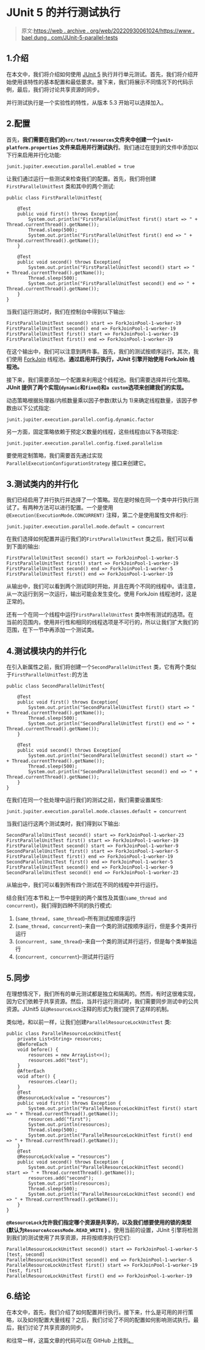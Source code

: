# JUnit 5 的并行测试执行

> 原文:[https://web . archive . org/web/20220930061024/https://www . bael dung . com/JUnit-5-parallel-tests](https://web.archive.org/web/20220930061024/https://www.baeldung.com/junit-5-parallel-tests)

## 1.介绍

在本文中，我们将介绍如何使用 [JUnit 5](/web/20221223204047/https://www.baeldung.com/junit-5) 执行并行单元测试。首先，我们将介绍开始使用该特性的基本配置和最低要求。接下来，我们将展示不同情况下的代码示例，最后，我们将讨论共享资源的同步。

并行测试执行是一个实验性的特性，从版本 5.3 开始可以选择加入。

## 2.配置

首先，**我们需要在我们的`src/test/resources`文件夹中创建一个`junit-platform.properties` 文件来启用并行测试执行**。我们通过在提到的文件中添加以下行来启用并行化功能:

```
junit.jupiter.execution.parallel.enabled = true
```

让我们通过运行一些测试来检查我们的配置。首先，我们将创建 `FirstParallelUnitTest` 类和其中的两个测试:

```
public class FirstParallelUnitTest{

    @Test
    public void first() throws Exception{
        System.out.println("FirstParallelUnitTest first() start => " + Thread.currentThread().getName());
        Thread.sleep(500);
        System.out.println("FirstParallelUnitTest first() end => " + Thread.currentThread().getName());
    }

    @Test
    public void second() throws Exception{
        System.out.println("FirstParallelUnitTest second() start => " + Thread.currentThread().getName());
        Thread.sleep(500);
        System.out.println("FirstParallelUnitTest second() end => " + Thread.currentThread().getName());
    }
}
```

当我们运行测试时，我们在控制台中得到以下输出:

```
FirstParallelUnitTest second() start => ForkJoinPool-1-worker-19
FirstParallelUnitTest second() end => ForkJoinPool-1-worker-19
FirstParallelUnitTest first() start => ForkJoinPool-1-worker-19
FirstParallelUnitTest first() end => ForkJoinPool-1-worker-19
```

在这个输出中，我们可以注意到两件事。首先，我们的测试按顺序运行。其次，我们使用 [ForkJoin](/web/20221223204047/https://www.baeldung.com/java-fork-join) 线程池。**通过启用并行执行，JUnit 引擎开始使用 ForkJoin 线程池。**

接下来，我们需要添加一个配置来利用这个线程池。我们需要选择并行化策略。 **JUnit 提供了两个实现(`dynamic`和`fixed`)和`a custom`选项来创建我们的实现。**

动态策略根据处理器/内核数量乘以因子参数(默认为 1)来确定线程数量，该因子参数由以下公式指定:

```
junit.jupiter.execution.parallel.config.dynamic.factor
```

另一方面，固定策略依赖于预定义数量的线程，这些线程由以下各项指定:

```
junit.jupiter.execution.parallel.config.fixed.parallelism
```

要使用定制策略，我们需要首先通过实现`ParallelExecutionConfigurationStrategy` 接口来创建它。

## 3.测试类内的并行化

我们已经启用了并行执行并选择了一个策略。现在是时候在同一个类中并行执行测试了。有两种方法可以进行配置。一个是使用`@Execution(ExecutionMode.CONCURRENT)` 注释，第二个是使用属性文件和行:

```
junit.jupiter.execution.parallel.mode.default = concurrent
```

在我们选择如何配置并运行我们的`FirstParallelUnitTest` 类之后，我们可以看到下面的输出:

```
FirstParallelUnitTest second() start => ForkJoinPool-1-worker-5
FirstParallelUnitTest first() start => ForkJoinPool-1-worker-19
FirstParallelUnitTest second() end => ForkJoinPool-1-worker-5
FirstParallelUnitTest first() end => ForkJoinPool-1-worker-19
```

从输出中，我们可以看到两个测试同时开始，并且在两个不同的线程中。请注意，从一次运行到另一次运行，输出可能会发生变化。使用 ForkJoin 线程池时，这是正常的。

还有一个在同一个线程中运行`FirstParallelUnitTest` 类中所有测试的选项。在当前的范围内，使用并行性和相同的线程选项是不可行的，所以让我们扩大我们的范围，在下一节中再添加一个测试类。

## 4.测试模块内的并行化

在引入新属性之前，我们将创建一个`SecondParallelUnitTest` 类，它有两个类似于`FirstParallelUnitTest:`的方法

```
public class SecondParallelUnitTest{

    @Test
    public void first() throws Exception{
        System.out.println("SecondParallelUnitTest first() start => " + Thread.currentThread().getName());
        Thread.sleep(500);
        System.out.println("SecondParallelUnitTest first() end => " + Thread.currentThread().getName());
    }

    @Test
    public void second() throws Exception{
        System.out.println("SecondParallelUnitTest second() start => " + Thread.currentThread().getName());
        Thread.sleep(500);
        System.out.println("SecondParallelUnitTest second() end => " + Thread.currentThread().getName());
    }
}
```

在我们在同一个批处理中运行我们的测试之前，我们需要设置属性:

```
junit.jupiter.execution.parallel.mode.classes.default = concurrent
```

当我们运行这两个测试类时，我们得到以下输出:

```
SecondParallelUnitTest second() start => ForkJoinPool-1-worker-23
FirstParallelUnitTest first() start => ForkJoinPool-1-worker-19
FirstParallelUnitTest second() start => ForkJoinPool-1-worker-9
SecondParallelUnitTest first() start => ForkJoinPool-1-worker-5
FirstParallelUnitTest first() end => ForkJoinPool-1-worker-19
SecondParallelUnitTest first() end => ForkJoinPool-1-worker-5
FirstParallelUnitTest second() end => ForkJoinPool-1-worker-9
SecondParallelUnitTest second() end => ForkJoinPool-1-worker-23
```

从输出中，我们可以看到所有四个测试在不同的线程中并行运行。

结合我们在本节和上一节中提到的两个属性及其值(`same_thread and concurrent`)，我们得到四种不同的执行模式:

1.  (`same_thread, same_thread`)–所有测试按顺序运行
2.  (`same_thread, concurrent`)–来自一个类的测试按顺序运行，但是多个类并行运行
3.  (`concurrent, same_thread`)–来自一个类的测试并行运行，但是每个类单独运行
4.  (`concurrent, concurrent`)–测试并行运行

## 5.同步

在理想情况下，我们所有的单元测试都是独立和隔离的。然而，有时这很难实现，因为它们依赖于共享资源。然后，当并行运行测试时，我们需要同步测试中的公共资源。JUnit5 以`@ResourceLock`注释的形式为我们提供了这样的机制。

类似地，和以前一样，让我们创建`ParallelResourceLockUnitTest` 类:

```
public class ParallelResourceLockUnitTest{
    private List<String> resources;
    @BeforeEach
    void before() {
        resources = new ArrayList<>();
        resources.add("test");
    }
    @AfterEach
    void after() {
        resources.clear();
    }
    @Test
    @ResourceLock(value = "resources")
    public void first() throws Exception {
        System.out.println("ParallelResourceLockUnitTest first() start => " + Thread.currentThread().getName());
        resources.add("first");
        System.out.println(resources);
        Thread.sleep(500);
        System.out.println("ParallelResourceLockUnitTest first() end => " + Thread.currentThread().getName());
    }
    @Test
    @ResourceLock(value = "resources")
    public void second() throws Exception {
        System.out.println("ParallelResourceLockUnitTest second() start => " + Thread.currentThread().getName());
        resources.add("second");
        System.out.println(resources);
        Thread.sleep(500);
        System.out.println("ParallelResourceLockUnitTest second() end => " + Thread.currentThread().getName());
    }
}
```

**`@ResourceLock`允许我们指定哪个资源是共享的，以及我们想要使用的锁的类型(默认为`ResourceAccessMode.READ_WRITE` )** 。使用当前的设置，JUnit 引擎将检测到我们的测试使用了共享资源，并将按顺序执行它们:

```
ParallelResourceLockUnitTest second() start => ForkJoinPool-1-worker-5
[test, second]
ParallelResourceLockUnitTest second() end => ForkJoinPool-1-worker-5
ParallelResourceLockUnitTest first() start => ForkJoinPool-1-worker-19
[test, first]
ParallelResourceLockUnitTest first() end => ForkJoinPool-1-worker-19
```

## 6.结论

在本文中，首先，我们介绍了如何配置并行执行。接下来，什么是可用的并行策略，以及如何配置大量线程？之后，我们讨论了不同的配置如何影响测试执行。最后，我们讨论了共享资源的同步。

和往常一样，这篇文章的代码可以在 GitHub 上找到[。](https://web.archive.org/web/20221223204047/https://github.com/eugenp/tutorials/tree/master/testing-modules/junit-5-advanced)
